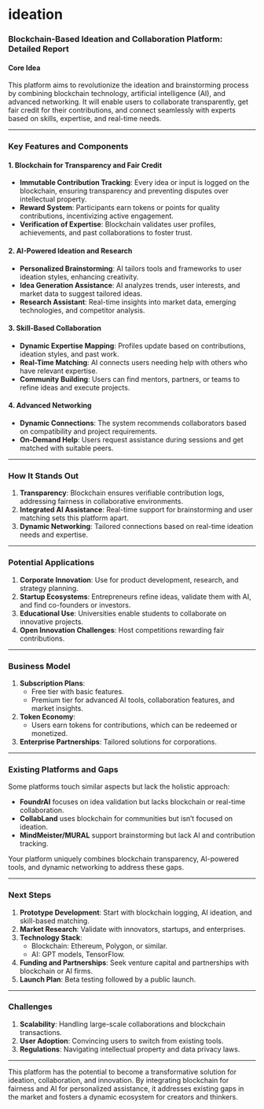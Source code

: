 # ideation


### Blockchain-Based Ideation and Collaboration Platform: Detailed Report

#### **Core Idea**
This platform aims to revolutionize the ideation and brainstorming process by combining blockchain technology, artificial intelligence (AI), and advanced networking. 
It will enable users to collaborate transparently, get fair credit for their contributions, and connect seamlessly with experts based on skills, expertise, and real-time needs.

---

### **Key Features and Components**

#### 1. **Blockchain for Transparency and Fair Credit**
- **Immutable Contribution Tracking**: Every idea or input is logged on the blockchain, ensuring transparency and preventing disputes over intellectual property.
- **Reward System**: Participants earn tokens or points for quality contributions, incentivizing active engagement.
- **Verification of Expertise**: Blockchain validates user profiles, achievements, and past collaborations to foster trust.

#### 2. **AI-Powered Ideation and Research**
- **Personalized Brainstorming**: AI tailors tools and frameworks to user ideation styles, enhancing creativity.
- **Idea Generation Assistance**: AI analyzes trends, user interests, and market data to suggest tailored ideas.
- **Research Assistant**: Real-time insights into market data, emerging technologies, and competitor analysis.

#### 3. **Skill-Based Collaboration**
- **Dynamic Expertise Mapping**: Profiles update based on contributions, ideation styles, and past work.
- **Real-Time Matching**: AI connects users needing help with others who have relevant expertise.
- **Community Building**: Users can find mentors, partners, or teams to refine ideas and execute projects.

#### 4. **Advanced Networking**
- **Dynamic Connections**: The system recommends collaborators based on compatibility and project requirements.
- **On-Demand Help**: Users request assistance during sessions and get matched with suitable peers.

---

### **How It Stands Out**
1. **Transparency**: Blockchain ensures verifiable contribution logs, addressing fairness in collaborative environments.
2. **Integrated AI Assistance**: Real-time support for brainstorming and user matching sets this platform apart.
3. **Dynamic Networking**: Tailored connections based on real-time ideation needs and expertise.

---

### **Potential Applications**
1. **Corporate Innovation**: Use for product development, research, and strategy planning.
2. **Startup Ecosystems**: Entrepreneurs refine ideas, validate them with AI, and find co-founders or investors.
3. **Educational Use**: Universities enable students to collaborate on innovative projects.
4. **Open Innovation Challenges**: Host competitions rewarding fair contributions.

---

### **Business Model**
1. **Subscription Plans**: 
   - Free tier with basic features.
   - Premium tier for advanced AI tools, collaboration features, and market insights.
2. **Token Economy**:
   - Users earn tokens for contributions, which can be redeemed or monetized.
3. **Enterprise Partnerships**: Tailored solutions for corporations.

---

### **Existing Platforms and Gaps**
Some platforms touch similar aspects but lack the holistic approach:
- **FoundrAI** focuses on idea validation but lacks blockchain or real-time collaboration.
- **CollabLand** uses blockchain for communities but isn’t focused on ideation.
- **MindMeister/MURAL** support brainstorming but lack AI and contribution tracking.

Your platform uniquely combines blockchain transparency, AI-powered tools, and dynamic networking to address these gaps.

---

### **Next Steps**
1. **Prototype Development**: Start with blockchain logging, AI ideation, and skill-based matching.
2. **Market Research**: Validate with innovators, startups, and enterprises.
3. **Technology Stack**:
   - Blockchain: Ethereum, Polygon, or similar.
   - AI: GPT models, TensorFlow.
4. **Funding and Partnerships**: Seek venture capital and partnerships with blockchain or AI firms.
5. **Launch Plan**: Beta testing followed by a public launch.

---

### **Challenges**
1. **Scalability**: Handling large-scale collaborations and blockchain transactions.
2. **User Adoption**: Convincing users to switch from existing tools.
3. **Regulations**: Navigating intellectual property and data privacy laws.

---

This platform has the potential to become a transformative solution for ideation, collaboration, and innovation. By integrating blockchain for fairness and AI for personalized assistance, it addresses existing gaps in the market and fosters a dynamic ecosystem for creators and thinkers.
